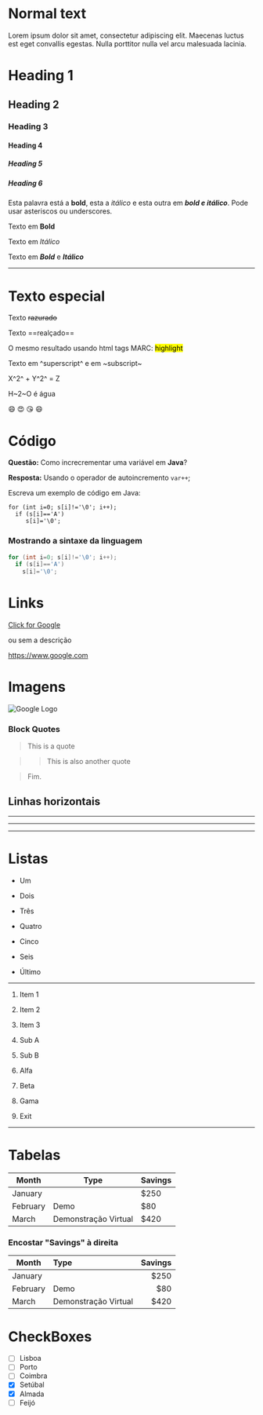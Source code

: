 
# Normal text

Lorem ipsum dolor sit amet, consectetur adipiscing elit. Maecenas luctus  est eget convallis egestas. Nulla porttitor nulla vel arcu malesuada lacinia.

# Heading 1
## Heading 2
### Heading 3
#### Heading 4
##### Heading 5
##### Heading 6

Esta palavra está a **bold**, esta a _itálico_ e esta outra em ***bold e itálico***. Pode usar asteriscos ou underscores.

Texto em **Bold**

Texto em *Itálico*

Texto em ***Bold*** e ___Itálico___

***

# Texto especial

Texto ~~razurado~~

Texto ==realçado==

O mesmo resultado usando html tags MARC: <mark>highlight</mark> 

Texto em ^superscript^ e em ~subscript~

X^2^ + Y^2^ = Z

H~2~O é água

:smile: :heart_eyes: :kissing_heart:
😄

# Código

**Questão:** Como increcrementar uma variável em **Java**?

**Resposta:** Usando o operador de autoincremento `var++`;

Escreva um exemplo de código em Java:

```
for (int i=0; s[i]!='\0'; i++);
  if (s[i]=='A')
     s[i]='\0';
```

### Mostrando a sintaxe da linguagem
```java
for (int i=0; s[i]!='\0'; i++);
  if (s[i]=='A')
    s[i]='\0';
```

# Links

[Click for Google](https://www.google.com)

ou sem a descrição

<https://www.google.com>

# Imagens

![Google Logo](https://api.freelogodesign.org/assets/blog/img/201811071357423762013.png)

### Block Quotes

> This is a quote

>> This is also another quote

> Fim.

## Linhas horizontais

***

---

___

# Listas

* Um

* Dois

* Três

+ Quatro

+ Cinco

+ Seis

+ Último

---

1. Item 1

2. Item 2

3. Item 3

1. Sub A

2. Sub B

1. Alfa

2. Beta

3. Gama

4. Exit

---

# Tabelas

| Month | Type | Savings |
|  --------  |  --- | -----  |
| January | |$250 |
| February | Demo| $80 |
| March | Demonstração Virtual | $420 |

### Encostar "Savings" à direita

| Month | Type | Savings |
|  --------  |  :--- | -----:  |
| January | |$250 |
| February | Demo| $80 |
| March | Demonstração Virtual | $420 |

# CheckBoxes

- [ ] Lisboa
- [ ] Porto
- [ ] Coimbra
- [x] Setúbal
- [x] Almada
- [ ] Feijó
